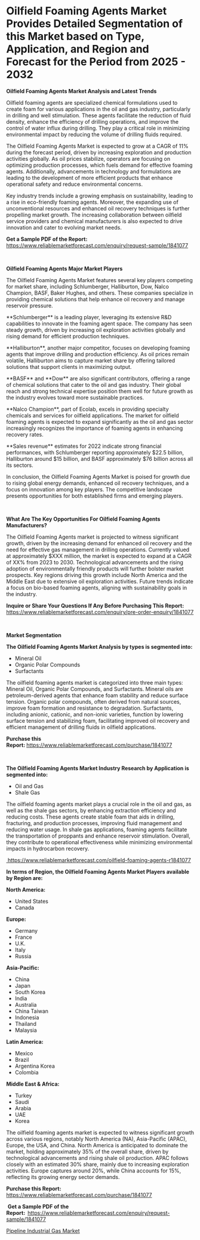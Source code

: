 <p><h1>Oilfield Foaming Agents Market Provides Detailed Segmentation of this Market based on Type, Application, and Region and Forecast for the Period from 2025 - 2032</h1></p><p><strong>Oilfield Foaming Agents Market Analysis and Latest Trends</strong></p>
<p><p>Oilfield foaming agents are specialized chemical formulations used to create foam for various applications in the oil and gas industry, particularly in drilling and well stimulation. These agents facilitate the reduction of fluid density, enhance the efficiency of drilling operations, and improve the control of water influx during drilling. They play a critical role in minimizing environmental impact by reducing the volume of drilling fluids required.</p><p>The Oilfield Foaming Agents Market is expected to grow at a CAGR of 11% during the forecast period, driven by increasing exploration and production activities globally. As oil prices stabilize, operators are focusing on optimizing production processes, which fuels demand for effective foaming agents. Additionally, advancements in technology and formulations are leading to the development of more efficient products that enhance operational safety and reduce environmental concerns.</p><p>Key industry trends include a growing emphasis on sustainability, leading to a rise in eco-friendly foaming agents. Moreover, the expanding use of unconventional resources and enhanced oil recovery techniques is further propelling market growth. The increasing collaboration between oilfield service providers and chemical manufacturers is also expected to drive innovation and cater to evolving market needs.</p></p>
<p><strong>Get a Sample PDF of the Report:&nbsp;</strong> <a href="https://www.reliablemarketforecast.com/enquiry/request-sample/1841077?utm_campaign=1903&utm_medium=2&utm_source=Github&utm_content=ia&utm_term=03022025&utm_id=oilfield-foaming-agents">https://www.reliablemarketforecast.com/enquiry/request-sample/1841077</a></p>
<p>&nbsp;</p>
<p><strong>Oilfield Foaming Agents Major Market Players</strong></p>
<p><p>The Oilfield Foaming Agents Market features several key players competing for market share, including Schlumberger, Halliburton, Dow, Nalco Champion, BASF, Baker Hughes, and others. These companies specialize in providing chemical solutions that help enhance oil recovery and manage reservoir pressure.</p><p>**Schlumberger** is a leading player, leveraging its extensive R&D capabilities to innovate in the foaming agent space. The company has seen steady growth, driven by increasing oil exploration activities globally and rising demand for efficient production techniques.</p><p>**Halliburton**, another major competitor, focuses on developing foaming agents that improve drilling and production efficiency. As oil prices remain volatile, Halliburton aims to capture market share by offering tailored solutions that support clients in maximizing output.</p><p>**BASF** and **Dow** are also significant contributors, offering a range of chemical solutions that cater to the oil and gas industry. Their global reach and strong technical expertise position them well for future growth as the industry evolves toward more sustainable practices.</p><p>**Nalco Champion**, part of Ecolab, excels in providing specialty chemicals and services for oilfield applications. The market for oilfield foaming agents is expected to expand significantly as the oil and gas sector increasingly recognizes the importance of foaming agents in enhancing recovery rates.</p><p>**Sales revenue** estimates for 2022 indicate strong financial performances, with Schlumberger reporting approximately $22.5 billion, Halliburton around $15 billion, and BASF approximately $76 billion across all its sectors.</p><p>In conclusion, the Oilfield Foaming Agents Market is poised for growth due to rising global energy demands, enhanced oil recovery techniques, and a focus on innovation among key players. The competitive landscape presents opportunities for both established firms and emerging players.</p></p>
<p>&nbsp;</p>
<p><strong>What Are The Key Opportunities For Oilfield Foaming Agents Manufacturers?</strong></p>
<p><p>The Oilfield Foaming Agents market is projected to witness significant growth, driven by the increasing demand for enhanced oil recovery and the need for effective gas management in drilling operations. Currently valued at approximately $XXX million, the market is expected to expand at a CAGR of XX% from 2023 to 2030. Technological advancements and the rising adoption of environmentally friendly products will further bolster market prospects. Key regions driving this growth include North America and the Middle East due to extensive oil exploration activities. Future trends indicate a focus on bio-based foaming agents, aligning with sustainability goals in the industry.</p></p>
<p><strong>Inquire or Share Your Questions If Any Before Purchasing This Report:</strong> <a href="https://www.reliablemarketforecast.com/enquiry/pre-order-enquiry/1841077?utm_campaign=1903&utm_medium=2&utm_source=Github&utm_content=ia&utm_term=03022025&utm_id=oilfield-foaming-agents">https://www.reliablemarketforecast.com/enquiry/pre-order-enquiry/1841077</a></p>
<p>&nbsp;</p>
<p><strong>Market Segmentation</strong></p>
<p><strong>The Oilfield Foaming Agents Market Analysis by types is segmented into:</strong></p>
<p><ul><li>Mineral Oil</li><li>Organic Polar Compounds</li><li>Surfactants</li></ul></p>
<p><p>The oilfield foaming agents market is categorized into three main types: Mineral Oil, Organic Polar Compounds, and Surfactants. Mineral oils are petroleum-derived agents that enhance foam stability and reduce surface tension. Organic polar compounds, often derived from natural sources, improve foam formation and resistance to degradation. Surfactants, including anionic, cationic, and non-ionic varieties, function by lowering surface tension and stabilizing foam, facilitating improved oil recovery and efficient management of drilling fluids in oilfield applications.</p></p>
<p><strong>Purchase this Report:&nbsp;</strong><a href="https://www.reliablemarketforecast.com/purchase/1841077?utm_campaign=1903&utm_medium=2&utm_source=Github&utm_content=ia&utm_term=03022025&utm_id=oilfield-foaming-agents">https://www.reliablemarketforecast.com/purchase/1841077</a></p>
<p>&nbsp;</p>
<p><strong>The Oilfield Foaming Agents Market Industry Research by Application is segmented into:</strong></p>
<p><ul><li>Oil and Gas</li><li>Shale Gas</li></ul></p>
<p><p>The oilfield foaming agents market plays a crucial role in the oil and gas, as well as the shale gas sectors, by enhancing extraction efficiency and reducing costs. These agents create stable foam that aids in drilling, fracturing, and production processes, improving fluid management and reducing water usage. In shale gas applications, foaming agents facilitate the transportation of proppants and enhance reservoir stimulation. Overall, they contribute to operational effectiveness while minimizing environmental impacts in hydrocarbon recovery.</p></p>
<p><a href="https://www.reliablemarketforecast.com/oilfield-foaming-agents-r1841077?utm_campaign=1903&utm_medium=2&utm_source=Github&utm_content=ia&utm_term=03022025&utm_id=oilfield-foaming-agents">&nbsp;https://www.reliablemarketforecast.com/oilfield-foaming-agents-r1841077</a></p>
<p><strong>In terms of Region, the Oilfield Foaming Agents Market Players available by Region are:</strong></p>
<p>
    <p> <strong> North America: </strong>
        <ul>
            <li>United States</li>
            <li>Canada</li>
        </ul>
        </p> 
    <p> <strong> Europe: </strong>
        <ul>
            <li>Germany</li>
            <li>France</li>
            <li>U.K.</li>
            <li>Italy</li>
            <li>Russia</li>
        </ul>
        </p> 
    <p> <strong> Asia-Pacific: </strong>
        <ul>
            <li>China</li>
            <li>Japan</li>
            <li>South Korea</li>
            <li>India</li>
            <li>Australia</li>
            <li>China Taiwan</li>
            <li>Indonesia</li>
            <li>Thailand</li>
            <li>Malaysia</li>
        </ul>
        </p> 
    <p> <strong> Latin America: </strong>
        <ul>
            <li>Mexico</li>
            <li>Brazil</li>
            <li>Argentina Korea</li>
            <li>Colombia</li>
        </ul>
        </p> 
    <p> <strong> Middle East & Africa: </strong>
        <ul>
            <li>Turkey</li>
            <li>Saudi</li>
            <li>Arabia</li>
            <li>UAE</li>
            <li>Korea</li>
        </ul>
    </p>
    </p>
<p><p>The oilfield foaming agents market is expected to witness significant growth across various regions, notably North America (NA), Asia-Pacific (APAC), Europe, the USA, and China. North America is anticipated to dominate the market, holding approximately 35% of the overall share, driven by technological advancements and rising shale oil production. APAC follows closely with an estimated 30% share, mainly due to increasing exploration activities. Europe captures around 20%, while China accounts for 15%, reflecting its growing energy sector demands.</p></p>
<p><strong>Purchase this Report: </strong><a href="https://www.reliablemarketforecast.com/purchase/1841077?utm_campaign=1903&utm_medium=2&utm_source=Github&utm_content=ia&utm_term=03022025&utm_id=oilfield-foaming-agents">https://www.reliablemarketforecast.com/purchase/1841077</a></p>
<p>&nbsp;<strong>Get a Sample PDF of the Report:&nbsp;&nbsp;</strong><a href="https://www.reliablemarketforecast.com/enquiry/request-sample/1841077?utm_campaign=1903&utm_medium=2&utm_source=Github&utm_content=ia&utm_term=03022025&utm_id=oilfield-foaming-agents">https://www.reliablemarketforecast.com/enquiry/request-sample/1841077</a></p>
<p><strong></strong></p>
<p><p><a href="https://github.com/ashepherd82/Market-Research-Report-List-7/blob/main/pipeline-industrial-gas-market.md?utm_campaign=1903&utm_medium=2&utm_source=Github&utm_content=ia&utm_term=03022025&utm_id=oilfield-foaming-agents">Pipeline Industrial Gas Market</a></p></p>